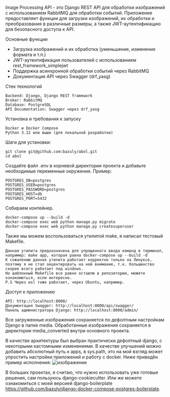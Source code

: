 Image Processing API - это Django REST API для обработки изображений с использованием RabbitMQ для обработки событий.
Приложение предоставляет функции для загрузки изображений, их обработки и преобразования в различные размеры, а также JWT-аутентификацию для безопасного доступа к API.


Основные функции

- Загрузка изображений и их обработка (уменьшение, изменение формата и т.п.)
- JWT-аутентификация пользователей с использованием rest_framework_simplejwt
- Поддержка асинхронной обработки событий через RabbitMQ
- Документация API через Swagger (drf_yasg)

Стек технологий

    Backend: Django, Django REST framework
    Broker: RabbitMQ
    Database: PostgreSQL
    API Documentation: Swagger через drf_yasg

Установка и требования к запуску

    Docker и Docker Compose
    Python 3.12 или выше (для локальной разработки)

Шаги для установки:

    git clone git@github.com:bazuly/abol.git
    cd abol

Создайте файл .env в корневой директории проекта и добавьте необходимые переменные окружения. Пример:

    POSTGRES_DB=postgres
    POSTGRES_USER=postgres
    POSTGRES_PASSWORD=postgres
    POSTGRES_HOST=db
    POSTGRES_PORT=5432

Собираем контейнер.

    docker-compose up --build -d 
    docker-compose exec web python manage.py migrate
    docker-compose exec web python manage.py createsuperuser

Также мы можем воспользоваться утилитой make, я написал тестовый Makefile.

    Данная утилита предназначена для упрощенного ввода команд в терминал,
    например: make app, которая равна docker-compose up --build -d
    К сожалению данная утилита работает корректно только на Линуксе,
    поэтому я не стал акцентировать на ней внимание, т.к. большинство скорее всего работает под windows.
    Но шаблонный Makefile все равно оставлю в репозитории, можете ознакомиться, если интересно.
    P.S Через wsl тоже работает, через Ubuntu, например.

Доступ к приложению

    API: http://localhost:8000/
    Документация Swagger: http://localhost:8000/api/swagger/
    Панель администратора Django: http://localhost:8000/admin/

Все загруженные изображения сохраняется по дефолтным настройкам Django в папке media.
Обработанные изображения сохраняется в директории media_converted внутри основного проекта. 

В качестве архитектуры был выбран практически дефолтный django, с некоторыми кастомными изменениями. 
В качестве улучшений можно добавить абсолютный путь к apps, в sys.path, это на мой взгляд может упростить настройки приложений и работу с docker. 
Ниже приведён пример исполнения:
![изображение](https://github.com/user-attachments/assets/487be877-b69f-4d14-afef-0b9e5093c364)


В больших проектах, я считаю, что нужно использовать уже готовые решения, сам пользуюсь django-cookiecutter.
Или же можете ознакомиться с моей версией django-boilerplate https://github.com/bazuly/django-docker-compose-postgres-boilerplate. 

